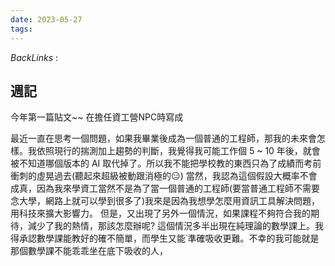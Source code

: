 ```yaml
---
date: 2023-05-27
tags: 
--- 
```

*BackLinks* : 

## 週記
今年第一篇貼文~~ 在擔任資工營NPC時寫成

最近一直在思考一個問題，如果我畢業後成為一個普通的工程師，那我的未來會怎樣。我依照現行的揣測加上趨勢的判斷，我覺得我可能工作個 5 ~ 10 年後，就會被不知道哪個版本的 AI 取代掉了。所以我不能把學校教的東西只為了成績而考前衝刺的虛晃過去(聽起來超級被動跟消極的😑)
當然，我認為這個假設大概率不會成真，因為我來學資工當然不是為了當一個普通的工程師(要當普通工程師不需要念大學，網路上就可以學到很多了)我來是因為我想學怎麼用資訊工具解決問題，用科技來擴大影響力。
但是，又出現了另外一個情況，如果課程不夠符合我的期待，減少了我的熱情，那該怎麼辦呢? 這個情況多半出現在純理論的數學課上。我得承認數學課能教好的確不簡單，而學生又能˙準確吸收更難。不幸的我可能就是那個數學課不能乖乖坐在底下吸收的人，